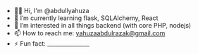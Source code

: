 - 🙋‍♂️ Hi, I'm @abdullyahuza
- 🌱 I’m currently learning flask, SQLAlchemy, React
- 👯 I’m interested in all things backend (with core PHP, nodejs)
- 📫 How to reach me: yahuzaabdulrazak@gmail.com
- ⚡ Fun fact: _______________
